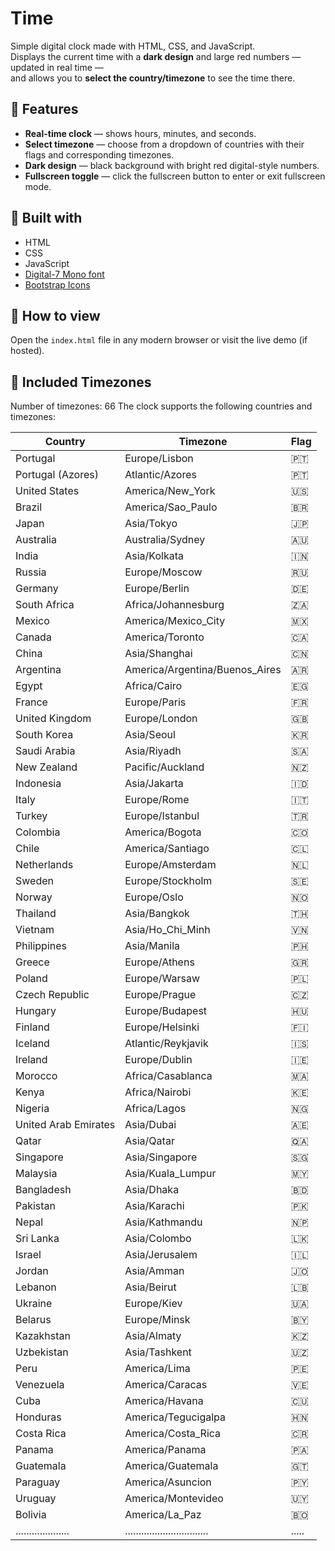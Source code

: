 # Time

Simple digital clock made with HTML, CSS, and JavaScript.  
Displays the current time with a **dark design** and large red numbers — updated in real time —  
and allows you to **select the country/timezone** to see the time there.

## 🔹 Features

* **Real-time clock** — shows hours, minutes, and seconds.
* **Select timezone** — choose from a dropdown of countries with their flags and corresponding timezones.
* **Dark design** — black background with bright red digital-style numbers.
* **Fullscreen toggle** — click the fullscreen button to enter or exit fullscreen mode.

## 🔹 Built with

* HTML
* CSS
* JavaScript
* [Digital-7 Mono font](https://cdnfonts.com/digital-7-mono)
* [Bootstrap Icons](https://cdn.jsdelivr.net/npm/bootstrap-icons)

## 🔹 How to view

Open the `index.html` file in any modern browser or visit the live demo (if hosted).

## 🔹 Included Timezones

Number of timezones: 66
The clock supports the following countries and timezones:

| Country              | Timezone                        | Flag  |
| -------------------- | ------------------------------- | ----- |
| Portugal             | Europe/Lisbon                   | 🇵🇹    |
| Portugal (Azores)    | Atlantic/Azores                 | 🇵🇹    |
| United States        | America/New\_York               | 🇺🇸    |
| Brazil               | America/Sao\_Paulo              | 🇧🇷    |
| Japan                | Asia/Tokyo                      | 🇯🇵    |
| Australia            | Australia/Sydney                | 🇦🇺    |
| India                | Asia/Kolkata                    | 🇮🇳    |
| Russia               | Europe/Moscow                   | 🇷🇺    |
| Germany              | Europe/Berlin                   | 🇩🇪    |
| South Africa         | Africa/Johannesburg             | 🇿🇦    |
| Mexico               | America/Mexico\_City            | 🇲🇽    |
| Canada               | America/Toronto                 | 🇨🇦    |
| China                | Asia/Shanghai                   | 🇨🇳    |
| Argentina            | America/Argentina/Buenos\_Aires | 🇦🇷    |
| Egypt                | Africa/Cairo                    | 🇪🇬    |
| France               | Europe/Paris                    | 🇫🇷    |
| United Kingdom       | Europe/London                   | 🇬🇧    |
| South Korea          | Asia/Seoul                      | 🇰🇷    |
| Saudi Arabia         | Asia/Riyadh                     | 🇸🇦    |
| New Zealand          | Pacific/Auckland                | 🇳🇿    |
| Indonesia            | Asia/Jakarta                    | 🇮🇩    |
| Italy                | Europe/Rome                     | 🇮🇹    |
| Turkey               | Europe/Istanbul                 | 🇹🇷    |
| Colombia             | America/Bogota                  | 🇨🇴    |
| Chile                | America/Santiago                | 🇨🇱    |
| Netherlands          | Europe/Amsterdam                | 🇳🇱    |
| Sweden               | Europe/Stockholm                | 🇸🇪    |
| Norway               | Europe/Oslo                     | 🇳🇴    |
| Thailand             | Asia/Bangkok                    | 🇹🇭    |
| Vietnam              | Asia/Ho\_Chi\_Minh              | 🇻🇳    |
| Philippines          | Asia/Manila                     | 🇵🇭    |
| Greece               | Europe/Athens                   | 🇬🇷    |
| Poland               | Europe/Warsaw                   | 🇵🇱    |
| Czech Republic       | Europe/Prague                   | 🇨🇿    |
| Hungary              | Europe/Budapest                 | 🇭🇺    |
| Finland              | Europe/Helsinki                 | 🇫🇮    |
| Iceland              | Atlantic/Reykjavik              | 🇮🇸    |
| Ireland              | Europe/Dublin                   | 🇮🇪    |
| Morocco              | Africa/Casablanca               | 🇲🇦    |
| Kenya                | Africa/Nairobi                  | 🇰🇪    |
| Nigeria              | Africa/Lagos                    | 🇳🇬    |
| United Arab Emirates | Asia/Dubai                      | 🇦🇪    |
| Qatar                | Asia/Qatar                      | 🇶🇦    |
| Singapore            | Asia/Singapore                  | 🇸🇬    |
| Malaysia             | Asia/Kuala\_Lumpur              | 🇲🇾    |
| Bangladesh           | Asia/Dhaka                      | 🇧🇩    |
| Pakistan             | Asia/Karachi                    | 🇵🇰    |
| Nepal                | Asia/Kathmandu                  | 🇳🇵    |
| Sri Lanka            | Asia/Colombo                    | 🇱🇰    |
| Israel               | Asia/Jerusalem                  | 🇮🇱    |
| Jordan               | Asia/Amman                      | 🇯🇴    |
| Lebanon              | Asia/Beirut                     | 🇱🇧    |
| Ukraine              | Europe/Kiev                     | 🇺🇦    |
| Belarus              | Europe/Minsk                    | 🇧🇾    |
| Kazakhstan           | Asia/Almaty                     | 🇰🇿    |
| Uzbekistan           | Asia/Tashkent                   | 🇺🇿    |
| Peru                 | America/Lima                    | 🇵🇪    |
| Venezuela            | America/Caracas                 | 🇻🇪    |
| Cuba                 | America/Havana                  | 🇨🇺    |
| Honduras             | America/Tegucigalpa             | 🇭🇳    |
| Costa Rica           | America/Costa\_Rica             | 🇨🇷    |
| Panama               | America/Panama                  | 🇵🇦    |
| Guatemala            | America/Guatemala               | 🇬🇹    |
| Paraguay             | America/Asuncion                | 🇵🇾    |
| Uruguay              | America/Montevideo              | 🇺🇾    |
| Bolivia              | America/La\_Paz                 | 🇧🇴    |
| .................... | ............................... | ..... |
